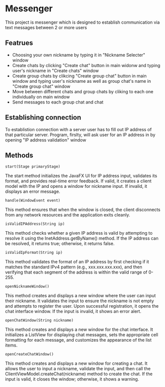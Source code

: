 # Messenger 

This project is messenger which is designed to establish communication via text messages between 2 or more users 

## Featrues 

- Choosing your own nickname by typing it in "Nickname Selecter" window 
- Create chats by clicking "Create chat" button in main widonw and typing user's nickname in "Create chats" window
- Create group chats by clikcing "Create group chat" button in main window and typing user's nickname as well as group chat's name in "Create group chat" window 
- Move between different chats and group chats by cliking to each one individually on main window 
- Send messages to each group chat and chat 

## Establishing connection 
To establistion connection with a server user has to fill out IP address of that particular server.
Program, firslty, will ask user for an IP address in by opening "IP address validation" window 


## Methods 
```
start(Stage primaryStage)
```
The start method initializes the JavaFX UI for IP address input, validates its format, and provides real-time error feedback. If valid, it creates a client model with the IP and opens a window for nickname input. If invalid, it displays an error message.

```
handle(WindowEvent event)
```
This method ensures that when the window is closed, the client disconnects from any network resources and the application exits cleanly.

```
isValidIPAddress(String ip) 
```
This method checks whether a given IP address is valid by attempting to resolve it using the InetAddress.getByName() method. If the IP address can be resolved, it returns true; otherwise, it returns false.

```
isValidIpFormat(String ip)
```
This method validates the format of an IP address by first checking if it matches the standard IPv4 pattern (e.g., xxx.xxx.xxx.xxx), and then verifying that each segment of the address is within the valid range of 0-255.

```
openNicknameWindow()
```
This method creates and displays a new window where the user can input their nickname. It validates the input to ensure the nickname is not empty and attempts to register the user. Upon successful registration, it opens the chat interface window. If the input is invalid, it shows an error alert.

```
openChatWindow(String nickname)
```
This method creates and displays a new window for the chat interface. It initializes a ListView for displaying chat messages, sets the appropriate cell formatting for each message, and customizes the appearance of the list items.

```
openCreateChatWindow()
```
This method creates and displays a new window for creating a chat. It allows the user to input a nickname, validate the input, and then call the ClientViewModel.createChat(nickname) method to create the chat. If the input is valid, it closes the window; otherwise, it shows a warning.


